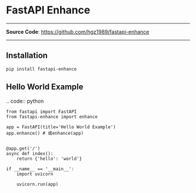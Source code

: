 # FastAPI Enhance

---

**Source Code**: <a href="https://github.com/hgz1989/fastapi-enhance" target="_blank">https://github.com/hgz1989/fastapi-enhance</a>

---

Installation
------------

``pip install fastapi-enhance``


Hello World Example
-------------------

.. code:: python

    from fastapi import FastAPI
    from fastapi-enhance import enhance

    app = FastAPI(title='Hello World Example')
    app.enhance() # 或enhance(app)


    @app.get('/')
    async def index():
        return {'hello': 'world'}

    if __name__ == '__main__':
        import uvicorn

        uvicorn.run(app)
